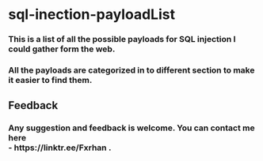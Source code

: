# sql-inection-payloadList
<h3>This is a list of all the possible payloads for SQL injection I could gather form the web.</h3>
<h3> All the payloads are categorized in to different section to make it easier to find them.</h3>

## Feedback
<h3>Any suggestion and feedback is welcome. You can contact me here <br> - https://linktr.ee/Fxrhan .</h3>
